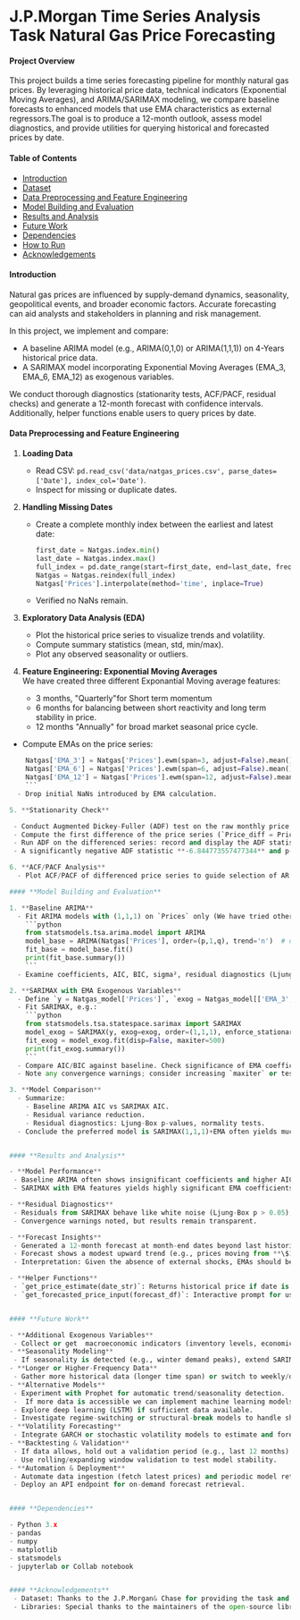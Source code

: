 # J.P.Morgan Time Series Analysis Task Natural Gas Price Forecasting 

#### **Project Overview**

This project builds a time series forecasting pipeline for monthly natural gas prices. By leveraging historical price data, technical indicators (Exponential Moving Averages), and ARIMA/SARIMAX modeling, we compare baseline forecasts to enhanced models that use EMA characteristics as external regressors.The goal is to produce a 12-month outlook, assess model diagnostics, and provide utilities for querying historical and forecasted prices by date.

#### **Table of Contents**
- [Introduction](#introduction)  
- [Dataset](#dataset)  
- [Data Preprocessing and Feature Engineering](#data-preprocessing-and-feature-engineering)  
- [Model Building and Evaluation](#model-building-and-evaluation)  
- [Results and Analysis](#results-and-analysis)  
- [Future Work](#future-work)  
- [Dependencies](#dependencies)  
- [How to Run](#how-to-run)  
- [Acknowledgements](#acknowledgements)  


#### **Introduction**

Natural gas prices are influenced by supply-demand dynamics, seasonality, geopolitical events, and broader economic factors. Accurate forecasting can aid analysts and stakeholders in planning and risk management.

In this project, we implement and compare:

- A baseline ARIMA model (e.g., ARIMA(0,1,0) or ARIMA(1,1,1)) on 4-Years historical price data.
- A SARIMAX model incorporating Exponential Moving Averages (EMA_3, EMA_6, EMA_12) as exogenous variables.

We conduct thorough diagnostics (stationarity tests, ACF/PACF, residual checks) and generate a 12-month forecast with confidence intervals. Additionally, helper functions enable users to query prices by date.

#### **Data Preprocessing and Feature Engineering**

1. **Loading Data**  
   - Read CSV: ```pd.read_csv('data/natgas_prices.csv', parse_dates=['Date'], index_col='Date')```.  
   - Inspect for missing or duplicate dates.

2. **Handling Missing Dates**  
   - Create a complete monthly index between the earliest and latest date:  
     ```python
     first_date = Natgas.index.min()
     last_date = Natgas.index.max()
     full_index = pd.date_range(start=first_date, end=last_date, freq='M')
     Natgas = Natgas.reindex(full_index)
     Natgas['Prices'].interpolate(method='time', inplace=True) 
     ```
   - Verified no NaNs remain.

3. **Exploratory Data Analysis (EDA)**  
   - Plot the historical price series to visualize trends and volatility.  
   - Compute summary statistics (mean, std, min/max).  
   - Plot any observed seasonality or outliers.


4. **Feature Engineering: Exponential Moving Averages**  
   We have created three different Exponantial Moving average features:
      - 3 months,  "Quarterly"for Short term momentum
      - 6 months for balancing between short reactivity and long term stability  in price.
      - 12 months "Annually" for broad market seasonal price cycle.
  - Compute EMAs on the price series:  
 ```python
     Natgas['EMA_3'] = Natgas['Prices'].ewm(span=3, adjust=False).mean()
     Natgas['EMA_6'] = Natgas['Prices'].ewm(span=6, adjust=False).mean()
     Natgas['EMA_12'] = Natgas['Prices'].ewm(span=12, adjust=False).mean()
     ```
   - Drop initial NaNs introduced by EMA calculation.

5. **Stationarity Check**  

  - Conduct Augmented Dickey-Fuller (ADF) test on the raw monthly price series to assess non-stationarity.
  - Compute the first difference of the price series (`Price_diff = Prices.diff()`) and drop NaNs.
  - Run ADF on the differenced series: record and display the ADF statistic, p-value, and critical values at 1%, 5%, and 10% levels.
  - A significantly negative ADF statistic **-6.844773557477344** and p-value **1.754169685294091e-09** on the differenced series confirms stationarity after one difference (justifying `d=1` in ARIMA/SARIMAX).

6. **ACF/PACF Analysis**  
   - Plot ACF/PACF of differenced price series to guide selection of AR and MA orders for ARIMA.

#### **Model Building and Evaluation**

1. **Baseline ARIMA**  
   - Fit ARIMA models with (1,1,1) on `Prices` only (We have tried other models aswell such as (0,1,1), (0,1,0), (2,1,2) and, (1,1,0):  
     ```python
     from statsmodels.tsa.arima.model import ARIMA
     model_base = ARIMA(Natgas['Prices'], order=(p,1,q), trend='n')  # or trend='t' for drift
     fit_base = model_base.fit()
     print(fit_base.summary())
     ```
   - Examine coefficients, AIC, BIC, sigma², residual diagnostics (Ljung-Box, Jarque-Bera, heteroskedasticity).

2. **SARIMAX with EMA Exogenous Variables**  
   - Define `y = Natgas_model['Prices']`, `exog = Natgas_model[['EMA_3','EMA_6','EMA_12']]`.  
   - Fit SARIMAX, e.g.:  
     ```python
     from statsmodels.tsa.statespace.sarimax import SARIMAX
     model_exog = SARIMAX(y, exog=exog, order=(1,1,1), enforce_stationarity=True, enforce_invertibility=True)
     fit_exog = model_exog.fit(disp=False, maxiter=500)
     print(fit_exog.summary())
     ```
   - Compare AIC/BIC against baseline. Check significance of EMA coefficients (p < 0.001 typically).
   - Note any convergence warnings; consider increasing `maxiter` or testing simpler orders.

3. **Model Comparison**  
   - Summarize:  
     - Baseline ARIMA AIC vs SARIMAX AIC.  
     - Residual variance reduction.  
     - Residual diagnostics: Ljung-Box p-values, normality tests.  
   - Conclude the preferred model is SARIMAX(1,1,1)+EMA often yields much lower AIC and significant regressors).


#### **Results and Analysis**

- **Model Performance**  
  - Baseline ARIMA often shows insignificant coefficients and higher AIC, indicating poor fit.  
  - SARIMAX with EMA features yields highly significant EMA coefficients, lower sigma², and substantially lower AIC, confirming improved fit.

- **Residual Diagnostics**  
  - Residuals from SARIMAX behave like white noise (Ljung-Box p > 0.05), approximately normal (Jarque-Bera p > 0.05), and no major heteroskedasticity.  
  - Convergence warnings noted, but results remain transparent.

- **Forecast Insights**  
  - Generated a 12-month forecast at month-end dates beyond last historical date.  
  - Forecast shows a modest upward trend (e.g., prices moving from **\$11.9** to **$12.3** over the next year) with widening confidence intervals.  
  - Interpretation: Given the absence of external shocks, EMAs should be utilised carefully when forecasting recent momentum.

- **Helper Functions**  
  - `get_price_estimate(date_str)`: Returns historical price if date is within range, else informs supported date range.  
  - `get_forecasted_price_input(forecast_df)`: Interactive prompt for users to enter a date within forecast horizon, returns shows forecasted price.


#### **Future Work**

- **Additional Exogenous Variables**  
  - Collect or get  macroeconomic indicators (inventory levels, economic activity, weather data) or correlated commodity prices to capture broader influences.
- **Seasonality Modeling**  
  - If seasonality is detected (e.g., winter demand peaks), extend SARIMAX to include seasonal terms `seasonal_order=(P,D,Q,S)`.
- **Longer or Higher-Frequency Data**  
  - Gather more historical data (longer time span) or switch to weekly/daily data to allow richer models (e.g., additional AR/MA terms, GARCH volatility modeling).
- **Alternative Models**  
  - Experiment with Prophet for automatic trend/seasonality detection.  
  -  If more data is accessible we can implement machine learning models (Random Forest, XGBoost) on lagged features and technical indicators.  
  - Explore deep learning (LSTM) if sufficient data available.  
  - Investigate regime-switching or structural-break models to handle shifts in dynamics.
- **Volatility Forecasting**  
  - Integrate GARCH or stochastic volatility models to estimate and forecast price volatility.
- **Backtesting & Validation**  
  - If data allows, hold out a validation period (e.g., last 12 months) to compute out-of-sample metrics (MAPE, RMSE).  
  - Use rolling/expanding window validation to test model stability.
- **Automation & Deployment**  
  - Automate data ingestion (fetch latest prices) and periodic model retraining/forecast updating.  
  - Deploy an API endpoint for on-demand forecast retrieval.


#### **Dependencies**

- Python 3.x  
- pandas  
- numpy  
- matplotlib  
- statsmodels  
- jupyterlab or Collab notebook  


#### **Acknowledgements**
  - Dataset: Thanks to the J.P.Morgan& Chase for providing the task and datset.
  - Libraries: Special thanks to the maintainers of the open-source libraries used in this project.



